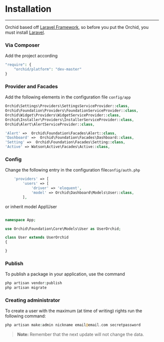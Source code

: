 # Installation 
----------

Orchid based off [Laravel Framework](http://laravel.com), so before you put the Orchid, you must install [Laravel](http://laravel.com).


### Via Composer

Add the project according
```php
"require": {
    "orchid/platform": "dev-master"
}
```

###  Provider and Facades


Add the following elements in the configuration file `config/app`
```php
Orchid\Settings\Providers\SettingsServiceProvider::class,
Orchid\Foundation\Providers\FoundationServiceProvider::class,
Orchid\Widget\Providers\WidgetServiceProvider::class,
Orchid\Installer\Providers\InstallerServiceProvider::class,
Orchid\Alert\AlertServiceProvider::class,
```

```php
'Alert' =>  Orchid\Foundation\Facades\Alert::class,
'Dashboard' =>  Orchid\Foundation\Facades\Dashboard::class,
'Setting' =>  Orchid\Foundation\Facades\Setting::class,
'Active' => Watson\Active\Facades\Active::class,
```


### Config

Change the following entry in the configuration file`config/auth.php`

```php
    'providers' => [
        'users' => [
            'driver' => 'eloquent',
            'model' => Orchid\Dashboard\Models\User::class,
        ],
```

or inherit model App\User

```php

namespace App;

use Orchid\Foundation\Core\Models\User as UserOrchid;

class User extends UserOrchid
{

}

```


### Publish

To publish a package in your application, use the command
```php
php artisan vendor:publish
php artisan migrate
```


### Creating administrator


To create a user with the maximum (at time of writing) rights
run the following command:


```php
php artisan make:admin nickname email@email.com secretpassword
```

> **Note:** Remember that the next update will not change the data.
